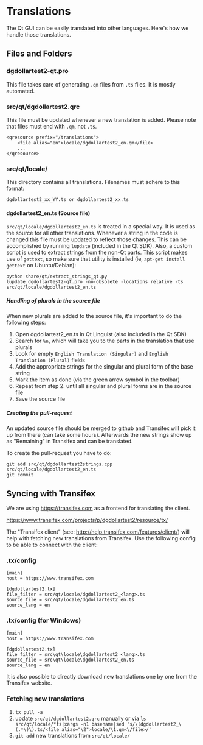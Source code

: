 Translations
============

The Qt GUI can be easily translated into other languages. Here's how we
handle those translations.

Files and Folders
-----------------

### dgdollartest2-qt.pro

This file takes care of generating `.qm` files from `.ts` files. It is mostly
automated.

### src/qt/dgdollartest2.qrc

This file must be updated whenever a new translation is added. Please note that
files must end with `.qm`, not `.ts`.

    <qresource prefix="/translations">
        <file alias="en">locale/dgdollartest2_en.qm</file>
        ...
    </qresource>

### src/qt/locale/

This directory contains all translations. Filenames must adhere to this format:

    dgdollartest2_xx_YY.ts or dgdollartest2_xx.ts

#### dgdollartest2_en.ts (Source file)

`src/qt/locale/dgdollartest2_en.ts` is treated in a special way. It is used as the
source for all other translations. Whenever a string in the code is changed
this file must be updated to reflect those changes. This can be accomplished
by running `lupdate` (included in the Qt SDK). Also, a custom script is used
to extract strings from the non-Qt parts. This script makes use of `gettext`,
so make sure that utility is installed (ie, `apt-get install gettext` on 
Ubuntu/Debian):

    python share/qt/extract_strings_qt.py
    lupdate dgdollartest2-qt.pro -no-obsolete -locations relative -ts src/qt/locale/dgdollartest2_en.ts
    
##### Handling of plurals in the source file

When new plurals are added to the source file, it's important to do the following steps:

1. Open dgdollartest2_en.ts in Qt Linguist (also included in the Qt SDK)
2. Search for `%n`, which will take you to the parts in the translation that use plurals
3. Look for empty `English Translation (Singular)` and `English Translation (Plural)` fields
4. Add the appropriate strings for the singular and plural form of the base string
5. Mark the item as done (via the green arrow symbol in the toolbar)
6. Repeat from step 2. until all singular and plural forms are in the source file
7. Save the source file

##### Creating the pull-request

An updated source file should be merged to github and Transifex will pick it
up from there (can take some hours). Afterwards the new strings show up as "Remaining"
in Transifex and can be translated.

To create the pull-request you have to do:

    git add src/qt/dgdollartest2strings.cpp src/qt/locale/dgdollartest2_en.ts
    git commit

Syncing with Transifex
----------------------

We are using https://transifex.com as a frontend for translating the client.

https://www.transifex.com/projects/p/dgdollartest2/resource/tx/

The "Transifex client" (see: http://help.transifex.com/features/client/)
will help with fetching new translations from Transifex. Use the following
config to be able to connect with the client:

### .tx/config

    [main]
    host = https://www.transifex.com

    [dgdollartest2.tx]
    file_filter = src/qt/locale/dgdollartest2_<lang>.ts
    source_file = src/qt/locale/dgdollartest2_en.ts
    source_lang = en
    
### .tx/config (for Windows)

    [main]
    host = https://www.transifex.com

    [dgdollartest2.tx]
    file_filter = src\qt\locale\dgdollartest2_<lang>.ts
    source_file = src\qt\locale\dgdollartest2_en.ts
    source_lang = en

It is also possible to directly download new translations one by one from the Transifex website.

### Fetching new translations

1. `tx pull -a`
2. update `src/qt/dgdollartest2.qrc` manually or via
   `ls src/qt/locale/*ts|xargs -n1 basename|sed 's/\(dgdollartest2_\(.*\)\).ts/<file alias="\2">locale/\1.qm<\/file>/'`
3. `git add` new translations from `src/qt/locale/`
